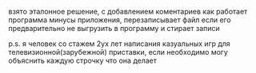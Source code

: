 взято эталонное решение, с добавлением коментариев как работает программа
минусы приложения, перезаписывает файл если его предварительно не выгрузить в программу и стирает записи

p.s.
я человек со стажем 2ух лет написания казуальных игр для телевизионной(зарубежной) приставки, если необходимо могу объяснить каждую строчку что она делает
